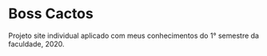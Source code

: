 # Boss Cactos
Projeto site individual aplicado com meus conhecimentos do 1° semestre da faculdade, 2020.
